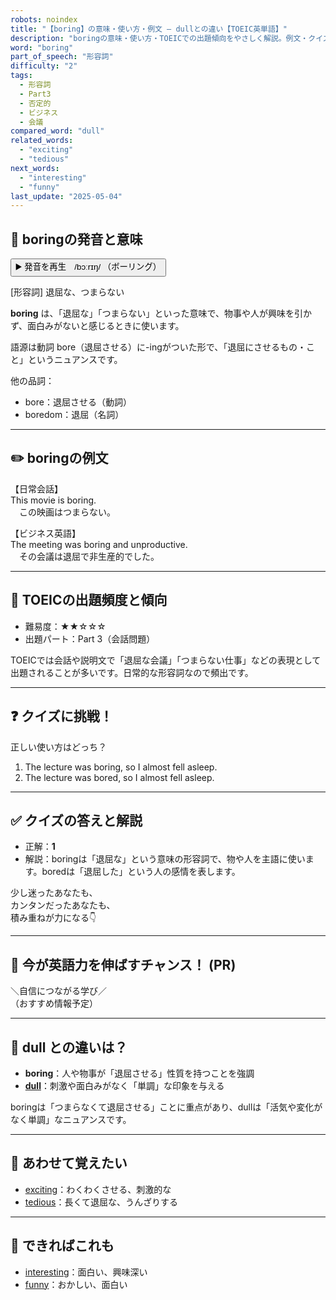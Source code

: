 ```yaml
---
robots: noindex
title: "【boring】の意味・使い方・例文 ― dullとの違い【TOEIC英単語】"
description: "boringの意味・使い方・TOEICでの出題傾向をやさしく解説。例文・クイズ付きでdullとの違いもわかりやすく学べます。"
word: "boring"
part_of_speech: "形容詞"
difficulty: "2"
tags:
  - 形容詞
  - Part3
  - 否定的
  - ビジネス
  - 会議
compared_word: "dull"
related_words:
  - "exciting"
  - "tedious"
next_words:
  - "interesting"
  - "funny"
last_update: "2025-05-04"
---
```


## 🔰 boringの発音と意味

<button class="play-audio" onclick="playTTS('boring')">
  <span class="play-audio-main">
    ▶️ 発音を再生　/bɔːrɪŋ/
  </span>
  <span class="play-audio-sub">
    （ボーリング）
  </span>
</button>

[形容詞] 退屈な、つまらない

**boring** は、「退屈な」「つまらない」といった意味で、物事や人が興味を引かず、面白みがないと感じるときに使います。

語源は動詞 bore（退屈させる）に-ingがついた形で、「退屈にさせるもの・こと」というニュアンスです。

他の品詞：  
- bore：退屈させる（動詞）
- boredom：退屈（名詞）

---

## ✏️ boringの例文

【日常会話】  
This movie is boring.  
　この映画はつまらない。

【ビジネス英語】  
The meeting was boring and unproductive.  
　その会議は退屈で非生産的でした。

---

## 🎯 TOEICの出題頻度と傾向

- 難易度：★★☆☆☆
- 出題パート：Part 3（会話問題）

TOEICでは会話や説明文で「退屈な会議」「つまらない仕事」などの表現として出題されることが多いです。日常的な形容詞なので頻出です。

---

## ❓ クイズに挑戦！

正しい使い方はどっち？

1. The lecture was boring, so I almost fell asleep.  
2. The lecture was bored, so I almost fell asleep.

---

## ✅ クイズの答えと解説

- 正解：**1**
- 解説：boringは「退屈な」という意味の形容詞で、物や人を主語に使います。boredは「退屈した」という人の感情を表します。

少し迷ったあなたも、  
カンタンだったあなたも、  
積み重ねが力になる👇️

---

## 🚀 今が英語力を伸ばすチャンス！ (PR)

<div class="info-center">
＼自信につながる学び／<br>  
（おすすめ情報予定）
</div>

---

## 🤔  dull との違いは？

- **boring**：人や物事が「退屈させる」性質を持つことを強調
- **[dull](/word/dull)**：刺激や面白みがなく「単調」な印象を与える

boringは「つまらなくて退屈させる」ことに重点があり、dullは「活気や変化がなく単調」なニュアンスです。

---

## 🧩 あわせて覚えたい

- [exciting](/word/exciting)：わくわくさせる、刺激的な
- [tedious](/word/tedious)：長くて退屈な、うんざりする

---

## 📖 できればこれも

- [interesting](/word/interesting)：面白い、興味深い
- [funny](/word/funny)：おかしい、面白い

<!-- cvid: aid47_bid18 -->
